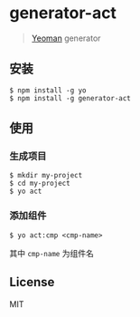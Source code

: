 # generator-act 

> [Yeoman](http://yeoman.io) generator


## 安装

```
$ npm install -g yo
$ npm install -g generator-act
```

## 使用

### 生成项目

```
$ mkdir my-project
$ cd my-project
$ yo act
```

### 添加组件

```
$ yo act:cmp <cmp-name>
```

其中 `cmp-name` 为组件名

## License

MIT
